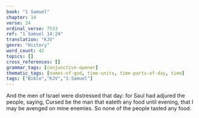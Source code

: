```yaml
---
book: "1 Samuel"
chapter: 14
verse: 24
ordinal_verse: 7533
ref: "1 Samuel 14:24"
translation: "KJV"
genre: "History"
word_count: 42
topics: []
cross_references: []
grammar_tags: [conjunctive-opener]
thematic_tags: [names-of-god, time-units, time-parts-of-day, time]
tags: ["Bible","KJV","1-Samuel"]
---
```

And the men of Israel were distressed that day: for Saul had adjured the people, saying, Cursed be the man that eateth any food until evening, that I may be avenged on mine enemies. So none of the people tasted any food.
